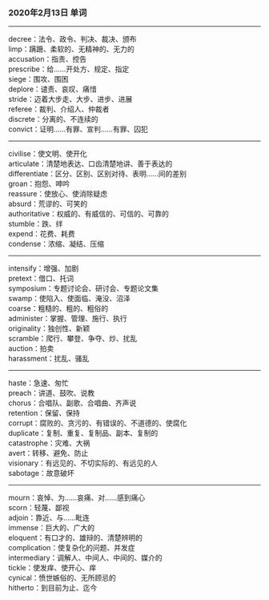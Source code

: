### 2020年2月13日 单词
- - -
decree：法令、政令、判决、裁决、颁布  
limp：蹒跚、柔软的、无精神的、无力的  
accusation：指责、控告  
prescribe：给……开处方、规定、指定  
siege：围攻、围困  
deplore：谴责、哀叹、痛惜  
stride：迈着大步走、大步、进步、进展  
referee：裁判、介绍人、仲裁者  
discrete：分离的、不连续的  
convict：证明……有罪、宣判……有罪、囚犯  
- - -
civilise：使文明、使开化  
articulate：清楚地表达、口齿清楚地讲、善于表达的  
differentiate：区分、区别、区别对待、表明……间的差别  
groan：抱怨、呻吟  
reassure：使放心、使消除疑虑  
absurd：荒谬的、可笑的  
authoritative：权威的、有威信的、可信的、可靠的  
stumble：跌、绊  
expend：花费、耗费  
condense：浓缩、凝结、压缩  
- - -
intensify：增强、加剧  
pretext：借口、托词  
symposium：专题讨论会、研讨会、专题论文集  
swamp：使陷入、使面临、淹没、沼泽  
coarse：粗糙的、粗的、粗俗的  
administer：掌握、管理、施行、执行  
originality：独创性、新颖  
scramble：爬行、攀登、争夺、炒、扰乱  
auction：拍卖  
harassment：扰乱、骚乱  
- - -
haste：急速、匆忙  
preach：讲道、鼓吹、说教  
chorus：合唱队、副歌、合唱曲、齐声说  
retention：保留、保持  
corrupt：腐败的、贪污的、有错误的、不道德的、使腐化  
duplicate：复制、重复、复制品、副本、复制的  
catastrophe：灾难、大祸  
avert：转移、避免、防止  
visionary：有远见的、不切实际的、有远见的人  
sabotage：故意破坏  
- - -
mourn：哀悼、为……哀痛、对……感到痛心  
scorn：轻蔑、鄙视  
adjoin：靠近、与……毗连  
immense：巨大的、广大的  
eloquent：有口才的、雄辩的、清楚辨明的  
complication：使复杂化的问题、并发症  
intermediary：调解人、中间人、中间的、媒介的  
tickle：使发痒、使开心、痒  
cynical：愤世嫉俗的、无所顾忌的  
hitherto：到目前为止、迄今
